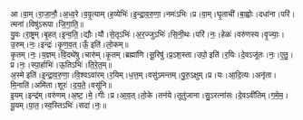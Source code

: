 

  
आ।वा॒म्।रा॒जा॒नौ॒।अ॒ध्व॒रे।व॒वृ॒त्याम्।ह॒व्येभिः॑।इ॒न्द्रा॒व॒रु॒णा॒।नमः॑ऽभिः।प्र।वा॒म्।घृ॒ताची॑।बा॒ह्वोः।दधा॑ना।परि॑।त्मना॑।विषु॑ऽरूपा।जि॒गा॒ति॒॥  
यु॒वः।रा॒ष्ट्रम्।बृ॒हत्।इ॒न्व॒ति॒।द्यौः।यौ।से॒तृऽभिः॑।अ॒र॒ज्जुऽभिः॑।सि॒नी॒थः।परि॑।नः॒।हेळः॑।वरु॑णस्य।वृ॒ज्याः॒।उ॒रुम्।नः॒।इन्द्रः॑।कृ॒ण॒व॒त्।ऊँ॒ इति॑।लो॒कम्॥  
कृ॒तम्।नः॒।य॒ज्ञम्।वि॒दथे॑षु।चारु॑म्।कृ॒तम्।ब्रह्मा॑णि।सू॒रिषु॑।प्र॒ऽश॒स्ता।उपो॒ इति॑।र॒यिः।दे॒वऽजू॑तः।नः॒।ए॒तु॒।प्र।नः॒।स्पा॒र्हाभिः॑।ऊ॒तिऽभिः॑।ति॒रे॒त॒म्॥  
अ॒स्मे इति॑।इ॒न्द्रा॒व॒रु॒णा॒।वि॒श्वऽवा॑रम्।र॒यिम्।ध॒त्त॒म्।वसु॑ऽमन्तम्।पु॒रु॒ऽक्षुम्।प्र।यः।आ॒दि॒त्यः।अनृ॑ता।मि॒नाति॑।अमि॑ता।शूरः॑।द॒य॒ते॒।वसू॑नि॥  
इ॒यम्।इन्द्र॑म्।वरु॑णम्।अ॒ष्ट॒।मे॒।गीः।प्र।आ॒व॒त्।तो॒के।तन॑ये।तूतु॑जाना।सु॒ऽरत्ना॑सः।दे॒वऽवी॑तिम्।ग॒मे॒म॒।यू॒यम्।पा॒त॒।स्व॒स्तिऽभिः॑।सदा॑।नः॒॥  

